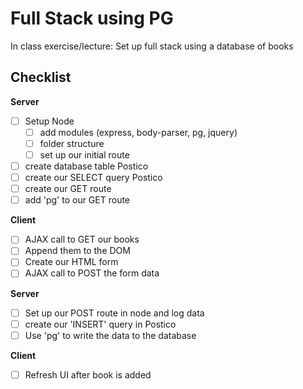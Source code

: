 # Full Stack using PG
In class exercise/lecture:
Set up full stack using a database of books

## Checklist
**Server**
- [ ] Setup Node
  - [ ] add modules (express, body-parser, pg, jquery)
  - [ ] folder structure
  - [ ] set up our initial route
- [ ] create database table Postico
- [ ] create our SELECT query Postico
- [ ] create our GET route
- [ ] add 'pg' to our GET route

**Client**
- [ ] AJAX call to GET our books
- [ ] Append them to the DOM
- [ ] Create our HTML form
- [ ] AJAX call to POST the form data

**Server**
- [ ] Set up our POST route in node and log data
- [ ] create our 'INSERT' query in Postico
- [ ] Use 'pg' to write the data to the database

**Client**
- [ ] Refresh UI after book is added
